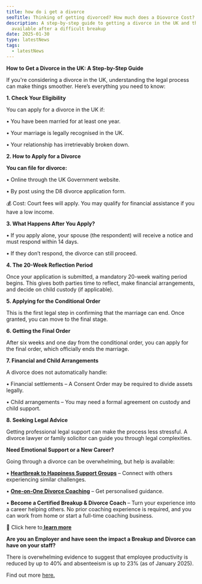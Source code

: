 ```yaml
---
title: how do i get a divorce
seoTitle: Thinking of getting divorced? How much does a Diovorce Cost?
description: A step-by-step guide to getting a divorce in the UK and the support
  available after a difficult breakup
date: 2025-01-30
type: latestNews
tags:
  - latestNews
---
```

**How to Get a Divorce in the UK: A Step-by-Step Guide**

If you're considering a divorce in the UK, understanding the legal process can make things smoother. Here’s everything you need to know:

**1. Check Your Eligibility**

You can apply for a divorce in the UK if:

•	You have been married for at least one year.

•	Your marriage is legally recognised in the UK.

•	Your relationship has irretrievably broken down.

**2. How to Apply for a Divorce**

**You can file for divorce:**

•	Online through the UK Government website.

•	By post using the D8 divorce application form.

💰 Cost: Court fees will apply. You may qualify for financial assistance if you have a low income.

**3. What Happens After You Apply?**

•	If you apply alone, your spouse (the respondent) will receive a notice and must respond within 14 days.

•	If they don’t respond, the divorce can still proceed.

**4. The 20-Week Reflection Period**

Once your application is submitted, a mandatory 20-week waiting period begins. This gives both parties time to reflect, make financial arrangements, and decide on child custody (if applicable).

**5. Applying for the Conditional Order**

This is the first legal step in confirming that the marriage can end. Once granted, you can move to the final stage.

**6. Getting the Final Order**

After six weeks and one day from the conditional order, you can apply for the final order, which officially ends the marriage.

**7. Financial and Child Arrangements**

A divorce does not automatically handle:

•	Financial settlements – A Consent Order may be required to divide assets legally.

•	Child arrangements – You may need a formal agreement on custody and child support.

**8. Seeking Legal Advice**

Getting professional legal support can make the process less stressful. A divorce lawyer or family solicitor can guide you through legal complexities.



**Need Emotional Support or a New Career?**

Going through a divorce can be overwhelming, but help is available:

•	**[Heartbreak to Happiness Support Groups](https://divorce-coaching.com/breakup-support-groups/)** – Connect with others experiencing similar challenges.

•	**[One-on-One Divorce Coaching](https://divorce-coaching.com/breakup-support-groups/)** – Get personalised guidance.

•	**Become a Certified Breakup & Divorce Coach** – Turn your experience into a career helping others. No prior coaching experience is required, and you can work from home or start a full-time coaching business.

🔗 Click here to[ **learn more**](https://divorce-coaching.com/becoming-a-certified-divorce-coach/)

**Are you an Employer and have seen the impact a Breakup and Divorce can have on your staff?**

There is overwhelming evidence to suggest that employee productivity is reduced by up to 40% and absenteeism is up to 23% (as of January 2025).

Find out more [here.](https://divorce-coaching.com/support-for-businesses/)
